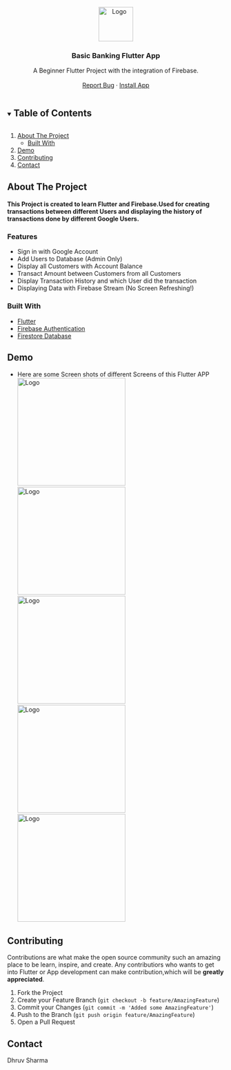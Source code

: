 <p align="center">
  <a href="https://github.com/vivek9patel/flutter-banking-app">
    <img src="images/logo.png" alt="Logo" width="80" height="80">
  </a>

  <h3 align="center">Basic Banking Flutter App</h3>

  <p align="center">
    A Beginner Flutter Project with the integration of Firebase.
    <br />
    <br />
    <a target="_blank" href="https://github.com/vivek9patel/flutter-banking-app/issues">Report Bug</a>
    ·
    <a target="_blank" href="https://github.com/vivek9patel/flutter-banking-app/releases/download/1.0.0/app-release.apk">Install App</a>
  </p>
</p>

<!-- TABLE OF CONTENTS -->
<details open="open">
  <summary><h2 style="display: inline-block">Table of Contents</h2></summary>
  <ol>
    <li>
      <a href="#about-the-project">About The Project</a>
      <ul>
        <li><a href="#built-with">Built With</a></li>
      </ul>
    </li>
    <li><a href="#demo">Demo</a></li>
    <li><a href="#contributing">Contributing</a></li>
    <li><a href="#contact">Contact</a></li>
  </ol>
</details>

<!-- ABOUT THE PROJECT -->

## About The Project

<h4>
This Project is created to learn Flutter and Firebase.Used for creating transactions between different Users and displaying the history of transactions done by different Google Users.
</h4>

### Features

- Sign in with Google Account
- Add Users to Database (Admin Only)
- Display all Customers with Account Balance
- Transact Amount between Customers from all Customers
- Display Transaction History and which User did the transaction
- Displaying Data with Firebase Stream (No Screen Refreshing!)

### Built With

- [Flutter](https://flutter.dev/)
- [Firebase Authentication](https://firebase.google.com/docs/auth)
- [Firestore Database](https://firebase.google.com/docs/firestore)

## Demo

- Here are some Screen shots of different Screens of this Flutter APP
  </br>
  <img src="images/demo/Screenshot_20210122-101432.jpg" alt="Logo" width="250">
  <img src="images/demo/Screenshot_20210122-101443.jpg" alt="Logo" width="250">
  <img src="images/demo/Screenshot_20210122-101449.jpg" alt="Logo" width="250">
  <img src="images/demo/Screenshot_20210122-101513.jpg" alt="Logo" width="250">
  <img src="images/demo/Screenshot_20210122-101536.jpg" alt="Logo" width="250">

## Contributing

Contributions are what make the open source community such an amazing place to be learn, inspire, and create. Any contributiors who wants to get into Flutter or App development can make contribution,which will be **greatly appreciated**.

1. Fork the Project
2. Create your Feature Branch (`git checkout -b feature/AmazingFeature`)
3. Commit your Changes (`git commit -m 'Added some AmazingFeature'`)
4. Push to the Branch (`git push origin feature/AmazingFeature`)
5. Open a Pull Request

## Contact
 Dhruv Sharma
